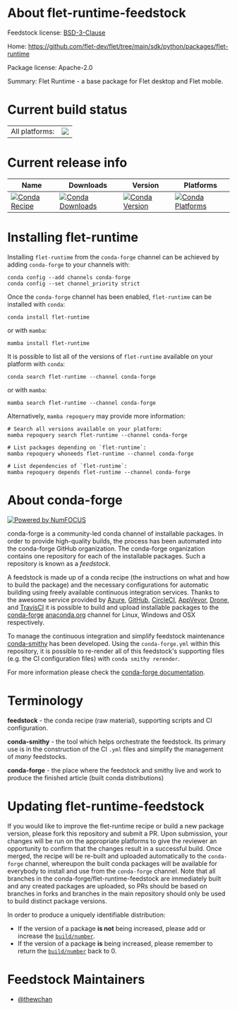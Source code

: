 About flet-runtime-feedstock
============================

Feedstock license: [BSD-3-Clause](https://github.com/conda-forge/flet-runtime-feedstock/blob/main/LICENSE.txt)

Home: https://github.com/flet-dev/flet/tree/main/sdk/python/packages/flet-runtime

Package license: Apache-2.0

Summary: Flet Runtime - a base package for Flet desktop and Flet mobile.

Current build status
====================


<table><tr><td>All platforms:</td>
    <td>
      <a href="https://dev.azure.com/conda-forge/feedstock-builds/_build/latest?definitionId=19731&branchName=main">
        <img src="https://dev.azure.com/conda-forge/feedstock-builds/_apis/build/status/flet-runtime-feedstock?branchName=main">
      </a>
    </td>
  </tr>
</table>

Current release info
====================

| Name | Downloads | Version | Platforms |
| --- | --- | --- | --- |
| [![Conda Recipe](https://img.shields.io/badge/recipe-flet--runtime-green.svg)](https://anaconda.org/conda-forge/flet-runtime) | [![Conda Downloads](https://img.shields.io/conda/dn/conda-forge/flet-runtime.svg)](https://anaconda.org/conda-forge/flet-runtime) | [![Conda Version](https://img.shields.io/conda/vn/conda-forge/flet-runtime.svg)](https://anaconda.org/conda-forge/flet-runtime) | [![Conda Platforms](https://img.shields.io/conda/pn/conda-forge/flet-runtime.svg)](https://anaconda.org/conda-forge/flet-runtime) |

Installing flet-runtime
=======================

Installing `flet-runtime` from the `conda-forge` channel can be achieved by adding `conda-forge` to your channels with:

```
conda config --add channels conda-forge
conda config --set channel_priority strict
```

Once the `conda-forge` channel has been enabled, `flet-runtime` can be installed with `conda`:

```
conda install flet-runtime
```

or with `mamba`:

```
mamba install flet-runtime
```

It is possible to list all of the versions of `flet-runtime` available on your platform with `conda`:

```
conda search flet-runtime --channel conda-forge
```

or with `mamba`:

```
mamba search flet-runtime --channel conda-forge
```

Alternatively, `mamba repoquery` may provide more information:

```
# Search all versions available on your platform:
mamba repoquery search flet-runtime --channel conda-forge

# List packages depending on `flet-runtime`:
mamba repoquery whoneeds flet-runtime --channel conda-forge

# List dependencies of `flet-runtime`:
mamba repoquery depends flet-runtime --channel conda-forge
```


About conda-forge
=================

[![Powered by
NumFOCUS](https://img.shields.io/badge/powered%20by-NumFOCUS-orange.svg?style=flat&colorA=E1523D&colorB=007D8A)](https://numfocus.org)

conda-forge is a community-led conda channel of installable packages.
In order to provide high-quality builds, the process has been automated into the
conda-forge GitHub organization. The conda-forge organization contains one repository
for each of the installable packages. Such a repository is known as a *feedstock*.

A feedstock is made up of a conda recipe (the instructions on what and how to build
the package) and the necessary configurations for automatic building using freely
available continuous integration services. Thanks to the awesome service provided by
[Azure](https://azure.microsoft.com/en-us/services/devops/), [GitHub](https://github.com/),
[CircleCI](https://circleci.com/), [AppVeyor](https://www.appveyor.com/),
[Drone](https://cloud.drone.io/welcome), and [TravisCI](https://travis-ci.com/)
it is possible to build and upload installable packages to the
[conda-forge](https://anaconda.org/conda-forge) [anaconda.org](https://anaconda.org/)
channel for Linux, Windows and OSX respectively.

To manage the continuous integration and simplify feedstock maintenance
[conda-smithy](https://github.com/conda-forge/conda-smithy) has been developed.
Using the ``conda-forge.yml`` within this repository, it is possible to re-render all of
this feedstock's supporting files (e.g. the CI configuration files) with ``conda smithy rerender``.

For more information please check the [conda-forge documentation](https://conda-forge.org/docs/).

Terminology
===========

**feedstock** - the conda recipe (raw material), supporting scripts and CI configuration.

**conda-smithy** - the tool which helps orchestrate the feedstock.
                   Its primary use is in the construction of the CI ``.yml`` files
                   and simplify the management of *many* feedstocks.

**conda-forge** - the place where the feedstock and smithy live and work to
                  produce the finished article (built conda distributions)


Updating flet-runtime-feedstock
===============================

If you would like to improve the flet-runtime recipe or build a new
package version, please fork this repository and submit a PR. Upon submission,
your changes will be run on the appropriate platforms to give the reviewer an
opportunity to confirm that the changes result in a successful build. Once
merged, the recipe will be re-built and uploaded automatically to the
`conda-forge` channel, whereupon the built conda packages will be available for
everybody to install and use from the `conda-forge` channel.
Note that all branches in the conda-forge/flet-runtime-feedstock are
immediately built and any created packages are uploaded, so PRs should be based
on branches in forks and branches in the main repository should only be used to
build distinct package versions.

In order to produce a uniquely identifiable distribution:
 * If the version of a package **is not** being increased, please add or increase
   the [``build/number``](https://docs.conda.io/projects/conda-build/en/latest/resources/define-metadata.html#build-number-and-string).
 * If the version of a package **is** being increased, please remember to return
   the [``build/number``](https://docs.conda.io/projects/conda-build/en/latest/resources/define-metadata.html#build-number-and-string)
   back to 0.

Feedstock Maintainers
=====================

* [@thewchan](https://github.com/thewchan/)


<!-- dummy commit to enable rerendering -->

